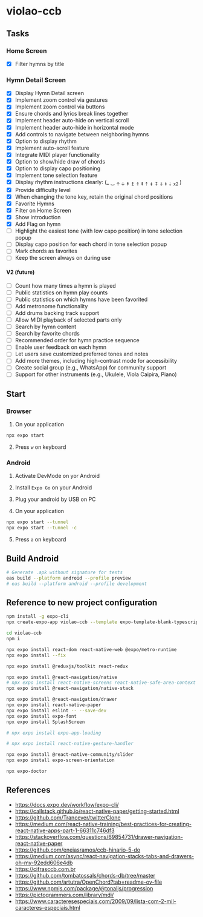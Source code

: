 # violao-ccb

## Tasks

### Home Screen

- ☒ Filter hymns by title

### Hymn Detail Screen

- ☒ Display Hymn Detail screen
- ☒ Implement zoom control via gestures
- ☒ Implement zoom control via buttons
- ☒ Ensure chords and lyrics break lines together
- ☒ Implement header auto-hide on vertical scroll
- ☒ Implement header auto-hide in horizontal mode
- ☒ Add controls to navigate between neighboring hymns
- ☒ Option to display rhythm
- ☒ Implement auto-scroll feature
- ☒ Integrate MIDI player functionality
- ☒ Option to show/hide draw of chords
- ☒ Option to display capo positioning
- ☒ Implement tone selection feature
- ☒ Display rhythm instructions clearly: (\_ ‿ <sub>↑ ↓ ↟ ↥ ⇑ ⇞ ⇡ ↡ ↧ ⇓ ⇟ ⇣ x2 </sub> )
- ☒ Provide difficulty level
- ☒ When changing the tone key, retain the original chord positions
- ☒ Favorite Hymns
- ☒ Filter on Home Screen
- ☒ Show introduction
- ☒ Add Flag on hymn
- ☐ Highlight the easiest tone (with low capo position) in tone selection popup
- ☐ Display capo position for each chord in tone selection popup
- ☐ Mark chords as favorites
- ☐ Keep the screen always on during use

#### V2 (future)

- ☐ Count how many times a hymn is played
- ☐ Public statistics on hymn play counts
- ☐ Public statistics on which hymns have been favorited
- ☐ Add metronome functionality
- ☐ Add drums backing track support
- ☐ Allow MIDI playback of selected parts only
- ☐ Search by hymn content
- ☐ Search by favorite chords
- ☐ Recommended order for hymn practice sequence
- ☐ Enable user feedback on each hymn
- ☐ Let users save customized preferred tones and notes
- ☐ Add more themes, including high-contrast mode for accessibility
- ☐ Create social group (e.g., WhatsApp) for community support
- ☐ Support for other instruments (e.g., Ukulele, Viola Caipira, Piano)

## Start

### Browser

1. On your application

```sh
npx expo start
```

2. Press `w` on keyboard

### Android

1. Activate DevMode on yor Android

2. Install `Expo Go` on your Android

3. Plug your android by USB on PC

4. On your application

```sh
npx expo start --tunnel
npx expo start --tunnel -c
```

5. Press `a` on keyboard

## Build Android

```sh
# Generate .apk without signature for tests
eas build --platform android --profile preview
# eas build --platform android --profile development
```

## Reference to new project configuration

```sh
npm install -g expo-cli
npx create-expo-app violao-ccb --template expo-template-blank-typescript

cd violao-ccb
npm i

npx expo install react-dom react-native-web @expo/metro-runtime
npx expo install --fix

npx expo install @reduxjs/toolkit react-redux  

npx expo install @react-navigation/native
# npx expo install react-native-screens react-native-safe-area-context
npx expo install @react-navigation/native-stack

npx expo install @react-navigation/drawer
npx expo install react-native-paper
npx expo install eslint -- --save-dev 
npx expo install expo-font
npx expo install SplashScreen

# npx expo install expo-app-loading

# npx expo install react-native-gesture-handler

npx expo install @react-native-community/slider
npx expo install expo-screen-orientation

npx expo-doctor
```

## References

- https://docs.expo.dev/workflow/expo-cli/
- https://callstack.github.io/react-native-paper/getting-started.html
- https://github.com/Trancever/twitterClone
- https://medium.com/react-native-training/best-practices-for-creating-react-native-apps-part-1-66311c746df3
- https://stackoverflow.com/questions/69854731/drawer-navigation-react-native-paper
- https://github.com/eneiasramos/ccb-hinario-5-do
- https://medium.com/async/react-navigation-stacks-tabs-and-drawers-oh-my-92edd606e4db
- https://cifrasccb.com.br
- https://github.com/tombatossals/chords-db/tree/master
- https://github.com/artutra/OpenChord?tab=readme-ov-file
- https://www.npmjs.com/package/@tonaljs/progression
- https://pictogrammers.com/library/mdi/
- https://www.caracteresespeciais.com/2009/09/lista-com-2-mil-caracteres-especiais.html